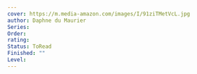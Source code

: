 ```yaml
---
cover: https://m.media-amazon.com/images/I/91ziTMetVcL.jpg
author: Daphne du Maurier
Series: 
Order: 
rating: 
Status: ToRead
Finished: ""
Level:
---
```








